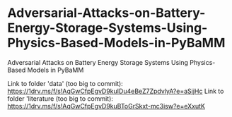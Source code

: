 # Adversarial-Attacks-on-Battery-Energy-Storage-Systems-Using-Physics-Based-Models-in-PyBaMM
Adversarial Attacks on Battery Energy Storage Systems Using Physics-Based Models in PyBaMM


Link to folder 'data' (too big to commit): https://1drv.ms/f/s!AqGwCfpEgvD9kuIDu4eBeZ7ZpdvlyA?e=aSjjHc
Link to folder 'literature (too big to commit): https://1drv.ms/f/s!AqGwCfpEgvD9kuBToGrSkxt-mc3isw?e=eXxutK
